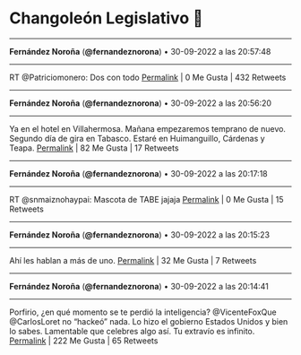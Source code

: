 # Changoleón Legislativo 🙈
*****
**Fernández Noroña** (**@fernandeznorona**) • 30-09-2022 a las 20:57:48
*****
RT @Patriciomonero: Dos con todo
[Permalink](https://twitter.com/fernandeznorona/status/1576073873019523072) | 0 Me Gusta | 432 Retweets
*****
**Fernández Noroña** (**@fernandeznorona**) • 30-09-2022 a las 20:56:20
*****
Ya en el hotel en Villahermosa. Mañana empezaremos temprano de nuevo. Segundo día de gira en Tabasco. Estaré en Huimanguillo, Cárdenas y Teapa.
[Permalink](https://twitter.com/fernandeznorona/status/1576073507276214272) | 82 Me Gusta | 17 Retweets
*****
**Fernández Noroña** (**@fernandeznorona**) • 30-09-2022 a las 20:17:18
*****
RT @snmaiznohaypai: Mascota de TABE jajaja
[Permalink](https://twitter.com/fernandeznorona/status/1576063683608080385) | 0 Me Gusta | 15 Retweets
*****
**Fernández Noroña** (**@fernandeznorona**) • 30-09-2022 a las 20:15:23
*****
Ahí les hablan a más de uno.
[Permalink](https://twitter.com/fernandeznorona/status/1576063201502179328) | 32 Me Gusta | 7 Retweets
*****
**Fernández Noroña** (**@fernandeznorona**) • 30-09-2022 a las 20:14:41
*****
Porfirio, ¿en qué momento se te perdió la inteligencia? @VicenteFoxQue @CarlosLoret no “hackeó” nada. Lo hizo el gobierno Estados Unidos y bien lo sabes. Lamentable que celebres algo así. Tu extravío es infinito.
[Permalink](https://twitter.com/fernandeznorona/status/1576063024246710273) | 222 Me Gusta | 65 Retweets